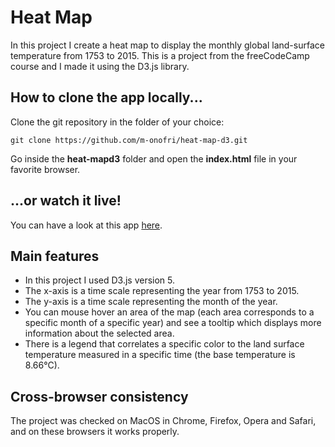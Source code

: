 # Heat Map

In this project I create a heat map to display the monthly global land-surface temperature from 1753 to 2015.
This is a project from the freeCodeCamp course and I made it using the D3.js library.


## How to clone the app locally...

Clone the git repository in the folder of your choice:
```
git clone https://github.com/m-onofri/heat-map-d3.git
```

Go inside the **heat-mapd3** folder and open the **index.html** file in your favorite browser.


## ...or watch it live!

You can have a look at this app [here](https://m-onofri.github.io/heat-map-d3/).


## Main features

* In this project I used D3.js version 5.
* The x-axis is a time scale representing the year from 1753 to 2015.
* The y-axis is a time scale representing the month of the year.
* You can mouse hover an area of the map (each area corresponds to a specific month of a specific year) and see a tooltip which displays more information about the selected area.
* There is a legend that correlates a specific color to the land surface temperature measured in a specific time (the base temperature is 8.66°C).


## Cross-browser consistency 

The project was checked on MacOS in Chrome, Firefox, Opera and Safari, and on these browsers it works properly.


